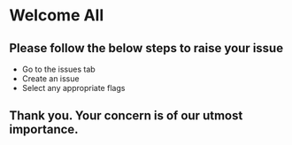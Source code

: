 # Welcome All

## Please follow the below steps to raise your issue

- Go to the issues tab
- Create an issue
- Select any appropriate flags

## Thank you. Your concern is of our utmost importance.